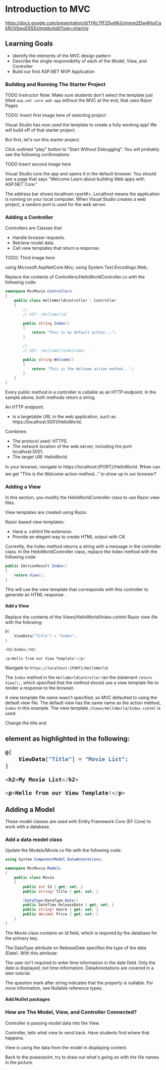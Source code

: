# Introduction to MVC

https://docs.google.com/presentation/d/1YKc7fF2SyeWJUmmw2Elw4HujCgkRUVbwuE9SXzimqdo/edit?usp=sharing

## Learning Goals
* Identify the elements of the MVC design pattern
* Describe the single responsibility of each of the Model, View, and Controller
* Build our first ASP.NET MVP Application

### Building and Running The Starter Project
TODO Instructor Note: Make sure students don't select the template just titled `asp.net core web app` without the MVC at the end, that uses Razor Pages

TODO: Insert first image here of selecting project

Visual Studio has now used the template to create a fully working app! We will build off of that starter project.

But first, let's run this starter project.

Click outlined "play" button to "Start Without Debugging". You will probably see the following confirmations

TODO Insert second image here

Visual Studio runs the app and opens it in the default browser. You should see a page that says "Welcome
Learn about building Web apps with ASP.NET Core."

<!-- TODO, how much to talk about ports. Should that also come in http lesson? -->
The address bar shows localhost:<port#>. Localhost means the application is running on your local computer. When Visual Studio creates a web project, a random port is used for the web server.

### Adding a Controller

Controllers are Classes that
* Handle browser requests.
* Retrieve model data.
* Call view templates that return a response.

TODO: Third image here

using Microsoft.AspNetCore.Mvc;
using System.Text.Encodings.Web;

Replace the contents of Controllers/HelloWorldController.cs with the following code:
```C#
namespace MvcMovie.Controllers
{
    public class HelloWorldController : Controller
    {
        // 
        // GET: /HelloWorld/

        public string Index()
        {
            return "This is my default action...";
        }

        // 
        // GET: /HelloWorld/Welcome/ 

        public string Welcome()
        {
            return "This is the Welcome action method...";
        }
    }
}
```

Every public method in a controller is callable as an HTTP endpoint. In the sample above, both methods return a string.

An HTTP endpoint:
* Is a targetable URL in the web application, such as https://localhost:5001/HelloWorld.

Combines:
* The protocol used: HTTPS.
* The network location of the web server, including the port: localhost:5001.
* The target URI: HelloWorld.

In your browser, navigate to https://localhost:{PORT}/HelloWorld.
     <!-- add fourth image here, browser with url -->
❓How can we get "This is the Welcome action method..." to show up in our browser?

<!-- TODO, lesson in the future talking about path parameters??? -->

<!-- TODO, maybe a lab like section here of students practicing taking in data via parameters and sending back in the string??? -->

### Adding a View

In this section, you modify the HelloWorldController class to use Razor view files.

View templates are created using Razor. 

<!-- TODO, open question, do we introduce Razor the day before in addition to interfaces? -->
Razor-based view templates:
* Have a .cshtml file extension.
* Provide an elegant way to create HTML output with C#.


Currently, the Index method returns a string with a message in the controller class. In the HelloWorldController class, replace the Index method with the following code:

```C#
public IActionResult Index()
{
    return View();
}
```

This will use the view template that corresponds with this controller to generate an HTML response.

#### Add a View

<!-- Add Image here of creating a view -->

Replace the contents of the Views/HelloWorld/Index.cshtml Razor view file with the following:

```C#
@{
    ViewData["Title"] = "Index";
}

<h2>Index</h2>

<p>Hello from our View Template!</p>
```

Navigate to `https://localhost:{PORT}/HelloWorld`:

The `Index` method in the `HelloWorldController` ran the statement `return View();`, which specified that the method should use a view template file to render a response to the browser.

A view template file name wasn't specified, so MVC defaulted to using the default view file. The default view has the same name as the action method, `Index` in this example. The view template `/Views/HelloWorld/Index.cshtml` is used.

<!-- Add image here -->

<!-- TODO, how to get hot reloading??? I have to restart the app to get changes -->

<!-- TODO, changing the layout stuff could be lab time practice? Not necessary for the lesson: https://learn.microsoft.com/en-us/aspnet/core/tutorials/first-mvc-app/adding-view?view=aspnetcore-6.0&tabs=visual-studio#change-views-and-layout-pages -->



Change the title and <h2> element as highlighted in the following:
<!-- Todo: make this a student challenge with a dropdown -->

```C#
@{
    ViewData["Title"] = "Movie List";
}

<h2>My Movie List</h2>

<p>Hello from our View Template!</p>
```

<!-- TODO, maybe student practice with putting in Razor view template stuff? -->


<!-- How does the title get onto the page, that's part of the layout you will look into that during lab time. -->

<!-- ### Passing Data from the Controller to the View

TODO, do we want to show passing data via ViewData or skip right to the model? -->

## Adding a Model

These model classes are used with Entity Framework Core (EF Core) to work with a database.

### Add a data model class
<!-- Todo, add image here -->

Update the Models/Movie.cs file with the following code:

```C#
using System.ComponentModel.DataAnnotations;

namespace MvcMovie.Models
{
    public class Movie
    {
        public int Id { get; set; }
        public string? Title { get; set; }

        [DataType(DataType.Date)]
        public DateTime ReleaseDate { get; set; }
        public string? Genre { get; set; }
        public decimal Price { get; set; }
    }
}
```

<!-- Todo, cut some of this, what's important?? -->
The Movie class contains an Id field, which is required by the database for the primary key.

The DataType attribute on ReleaseDate specifies the type of the data (Date). With this attribute:

The user isn't required to enter time information in the date field.
Only the date is displayed, not time information.
DataAnnotations are covered in a later tutorial.

The question mark after string indicates that the property is nullable. For more information, see Nullable reference types.

#### Add NuGet packages

<!-- TODO, add image here installing packages. -->


<!-- TODO, when do we talk about dependency injection, it's key to understanding how the parts connect and how the DBContect gets into the controller, but is too much for this lesson. -->




### How are The Model, View, and Controller Connected?

Controller is passing model data into the View.

Controller, tells what view to send back. Have students find where that happens.

View is using the data from the model in displaying content.



Back to the powerpoint, try to draw out what's going on with the file names in the picture.
